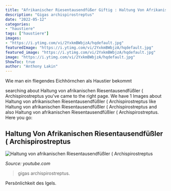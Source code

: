 ```yaml
---
title: "Afrikanischer Riesentausendfüßer Giftig : Haltung Von Afrikanischen Riesentausendfüßler ( Archispirostreptus"
description: "Gigas archispirostreptus"
date: "2022-05-12"
categories:
- "haustiere"
tags: ["haustiere"]
images:
- "https://i.ytimg.com/vi/2YxkmBWbjzA/hqdefault.jpg"
featuredImage: "https://i.ytimg.com/vi/2YxkmBWbjzA/hqdefault.jpg"
featured_image: "https://i.ytimg.com/vi/2YxkmBWbjzA/hqdefault.jpg"
image: "https://i.ytimg.com/vi/2YxkmBWbjzA/hqdefault.jpg"
ShowToc: true
author: "Anthony Lakin"
---
```



Wie man ein fliegendes Eichhörnchen als Haustier bekommt

	

		
searching about Haltung von afrikanischen Riesentausendfüßler ( Archispirostreptus you've came to the right page. We have 1 Images about Haltung von afrikanischen Riesentausendfüßler ( Archispirostreptus like Haltung von afrikanischen Riesentausendfüßler ( Archispirostreptus and also Haltung von afrikanischen Riesentausendfüßler ( Archispirostreptus. Here you go:
		
    
## Haltung Von Afrikanischen Riesentausendfüßler ( Archispirostreptus

<img loading=lazy src="https://i.ytimg.com/vi/2YxkmBWbjzA/hqdefault.jpg" onerror="this.onerror=null;this.src='https://tse2.mm.bing.net/th?id=OIP.wkW-ZV24Iu_qKtkLvqOz4gHaFj&amp;pid=15.1';" alt="Haltung von afrikanischen Riesentausendfüßler ( Archispirostreptus">

_Source: youtube.com_

>gigas archispirostreptus. 

	

Persönlichkeit des Igels.

